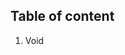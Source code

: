 

## Table of content
1. Void




<!--stackedit_data:
eyJoaXN0b3J5IjpbLTM3NDY0MzYxOSwtMTQ1NDUwNTc1NV19
-->